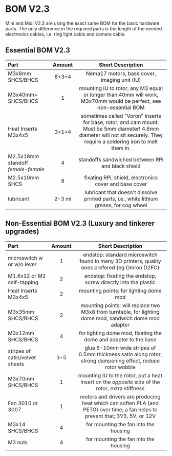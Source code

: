 # BOM V2.3

Mini and Midi V2.3 are using the exact same BOM for the basic hardware parts. The only difference in the required parts is the length of the needed electronics cables, i.e. ring light cable and camera cable.

## Essential BOM V2.3

| Part | Amount | Short Description |
| :--- | :---: | :---: |
| M3x8mm SHCS/BHCS | 8+3+4 | Nema17 motors, base cover, imaging unit (IU) |
| M3x40mm+ SHCS/BHCS | 1 | mounting IU to rotor, any M3 equal or longer than 40mm will work, M3x70mm would be perfect, see non-essential BOM |
| Heat Inserts M3x4x5 | 3+1+4 | sometimes called "Voron" inserts for base, rotor, and cam mount. Must be 5mm diameter! 4.6mm diameter will not sit securely. They require a soldering iron to melt them in. |
| M2.5x18mm standoff *female-female* | 4 | standoffs sandwiched between RPi and black shield |
| M2.5x10mm SHCS | 8 | fixating RPi, shield, electronics cover and base cover |
| lubricant | 2-3 ml | lubricant that doesn't dissolve printed parts, i.e., white lithium grease, for cog wheel |

## Non-Essential BOM V2.3 (Luxury and tinkerer upgrades)
| Part | Amount | Short Description |
| :--- | :---: | :---: |
| microswitch w or w/o lever | 1 | endstop: standard microswitch found in many 3D printers, quality ones prefered (eg Omron D2FC) |
| M1.6x12 or M2 self-tapping | 2 | endstop: fixating the endstop, screw directly into the plastic |
| Heat Inserts M3x4x5 | 2 | mounting points: for lighting dome mod |
| M3x35mm SHCS/BHCS | 2 | mounting points: will replace two M3x8 from turntable, for lighting dome mod, sandwich dome mod adapter  |
| M3x12mm SHCS/BHCS | 4 | for lighting dome mod, fixating the dome and adapter to the base |
| stripes of satin/velvet sheets | 3-5 | glue 5-10mm wide stripes of 0.5mm thickness satin along rotor, strong dampening effect, reduce rotor wobble |
| M3x70mm SHCS/BHCS | 1 | mounting IU to the rotor, put a heat insert on the *opposite* side of the rotor, extra stiffness |
| Fan 3010 or 3007 | 1 | motors and drivers are producing heat which can soften PLA (and PETG) over time; a fan helps to prevent that; 3V3, 5V, or 12V |
| M3x14 SHCS/BHCS | 4 | for mounting the fan into the housing |
| M3 nuts | 4 | for mounting the fan into the housing |